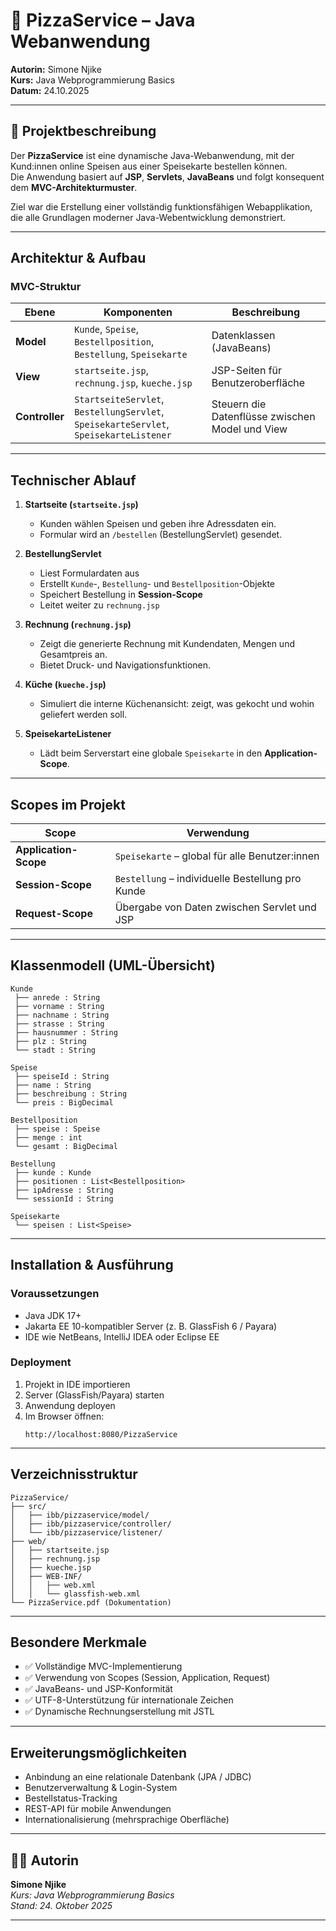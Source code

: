 # 🍕 PizzaService – Java Webanwendung

**Autorin:** Simone Njike  
**Kurs:** Java Webprogrammierung Basics  
**Datum:** 24.10.2025  

---

## 📖 Projektbeschreibung

Der **PizzaService** ist eine dynamische Java-Webanwendung, mit der Kund:innen online Speisen aus einer Speisekarte bestellen können.  
Die Anwendung basiert auf **JSP**, **Servlets**, **JavaBeans** und folgt konsequent dem **MVC-Architekturmuster**.

Ziel war die Erstellung einer vollständig funktionsfähigen Webapplikation, die alle Grundlagen moderner Java-Webentwicklung demonstriert.

---

## Architektur & Aufbau

### MVC-Struktur
| Ebene | Komponenten | Beschreibung |
|-------|--------------|---------------|
| **Model** | `Kunde`, `Speise`, `Bestellposition`, `Bestellung`, `Speisekarte` | Datenklassen (JavaBeans) |
| **View** | `startseite.jsp`, `rechnung.jsp`, `kueche.jsp` | JSP-Seiten für Benutzeroberfläche |
| **Controller** | `StartseiteServlet`, `BestellungServlet`, `SpeisekarteServlet`, `SpeisekarteListener` | Steuern die Datenflüsse zwischen Model und View |

---

## Technischer Ablauf

1. **Startseite (`startseite.jsp`)**  
   - Kunden wählen Speisen und geben ihre Adressdaten ein.  
   - Formular wird an `/bestellen` (BestellungServlet) gesendet.

2. **BestellungServlet**  
   - Liest Formulardaten aus  
   - Erstellt `Kunde`-, `Bestellung`- und `Bestellposition`-Objekte  
   - Speichert Bestellung in **Session-Scope**  
   - Leitet weiter zu `rechnung.jsp`

3. **Rechnung (`rechnung.jsp`)**  
   - Zeigt die generierte Rechnung mit Kundendaten, Mengen und Gesamtpreis an.  
   - Bietet Druck- und Navigationsfunktionen.

4. **Küche (`kueche.jsp`)**  
   - Simuliert die interne Küchenansicht: zeigt, was gekocht und wohin geliefert werden soll.

5. **SpeisekarteListener**  
   - Lädt beim Serverstart eine globale `Speisekarte` in den **Application-Scope**.

---

## Scopes im Projekt

| Scope | Verwendung |
|--------|-------------|
| **Application-Scope** | `Speisekarte` – global für alle Benutzer:innen |
| **Session-Scope** | `Bestellung` – individuelle Bestellung pro Kunde |
| **Request-Scope** | Übergabe von Daten zwischen Servlet und JSP |

---

## Klassenmodell (UML-Übersicht)

```
Kunde
 ├── anrede : String
 ├── vorname : String
 ├── nachname : String
 ├── strasse : String
 ├── hausnummer : String
 ├── plz : String
 └── stadt : String

Speise
 ├── speiseId : String
 ├── name : String
 ├── beschreibung : String
 └── preis : BigDecimal

Bestellposition
 ├── speise : Speise
 ├── menge : int
 └── gesamt : BigDecimal

Bestellung
 ├── kunde : Kunde
 ├── positionen : List<Bestellposition>
 ├── ipAdresse : String
 └── sessionId : String

Speisekarte
 └── speisen : List<Speise>
```

---

## Installation & Ausführung

### Voraussetzungen
- Java JDK 17+
- Jakarta EE 10-kompatibler Server (z. B. GlassFish 6 / Payara)
- IDE wie NetBeans, IntelliJ IDEA oder Eclipse EE

### Deployment
1. Projekt in IDE importieren  
2. Server (GlassFish/Payara) starten  
3. Anwendung deployen  
4. Im Browser öffnen:  
   ```
   http://localhost:8080/PizzaService
   ```

---

## Verzeichnisstruktur

```
PizzaService/
├── src/
│   ├── ibb/pizzaservice/model/
│   ├── ibb/pizzaservice/controller/
│   └── ibb/pizzaservice/listener/
├── web/
│   ├── startseite.jsp
│   ├── rechnung.jsp
│   ├── kueche.jsp
│   ├── WEB-INF/
│   │   ├── web.xml
│   │   └── glassfish-web.xml
└── PizzaService.pdf (Dokumentation)
```

---

## Besondere Merkmale

- ✅ Vollständige MVC-Implementierung  
- ✅ Verwendung von Scopes (Session, Application, Request)  
- ✅ JavaBeans- und JSP-Konformität  
- ✅ UTF-8-Unterstützung für internationale Zeichen  
- ✅ Dynamische Rechnungserstellung mit JSTL  

---

## Erweiterungsmöglichkeiten

- Anbindung an eine relationale Datenbank (JPA / JDBC)  
- Benutzerverwaltung & Login-System  
- Bestellstatus-Tracking  
- REST-API für mobile Anwendungen  
- Internationalisierung (mehrsprachige Oberfläche)

---

## 🧑‍💻 Autorin

**Simone Njike**  
_Kurs: Java Webprogrammierung Basics_  
_Stand: 24. Oktober 2025_

---
